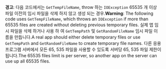 <span data-ttu-id="bc4c7-101">**경고**: 다음 코드에서는 `GetTempFileName`, throw 하는 `IOException` 65535 개 이상 파일 이전의 임시 파일을 삭제 하지 않고 생성 되는 경우.</span><span class="sxs-lookup"><span data-stu-id="bc4c7-101">**Warning**: The following code uses `GetTempFileName`, which throws an `IOException` if more than 65535 files are created without deleting previous temporary files.</span></span> <span data-ttu-id="bc4c7-102">실제 앱 임시 파일을 삭제 하거나 사용 하 여 `GetTempPath` 및 `GetRandomFileName` 임시 파일 이름을 만듭니다.</span><span class="sxs-lookup"><span data-stu-id="bc4c7-102">A real app should either delete temporary files or use `GetTempPath` and `GetRandomFileName` to create temporary file names.</span></span> <span data-ttu-id="bc4c7-103">다른 응용 프로그램 서버에서 모든 65, 535 파일을 사용할 수 있도록 서버당 65, 535 파일 제한이 됩니다.</span><span class="sxs-lookup"><span data-stu-id="bc4c7-103">The 65535 files limit is per server, so another app on the server can use up all 65535 files.</span></span> 